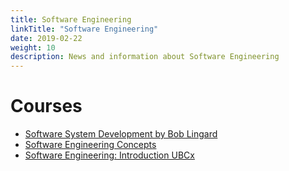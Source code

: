 ```yaml
---
title: Software Engineering
linkTitle: "Software Engineering"
date: 2019-02-22
weight: 10
description: News and information about Software Engineering
---
```


# Courses

* [Software System Development by Bob Lingard](https://www.ecs.csun.edu/~rlingard/comp480/)
* [Software Engineering Concepts](https://ocw.mit.edu/courses/aeronautics-and-astronautics/16-355j-software-engineering-concepts-fall-2005/index.htm)
* [Software Engineering: Introduction UBCx](https://www.edx.org/course/software-engineering-introduction)